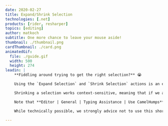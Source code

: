 ```yaml
---
date: 2020-02-27
title: Expand/Shrink Selection
technologies: [.net]
products: [rider, resharper]
topics: [editing]
author: matkoch
subtitle: One more chance to leave your mouse aside!
thumbnail: ./thumbnail.png
cardThumbnail: ./card.png
animatedGif:
  file: ./guide.gif
  width: 500
  height: 274
leadin: |
    **Fiddling around trying to get the right selection?** 😭

    Using the `Expand Selection` and `Shrink Selection` actions is an effective way to select the right text fragments. Knowing how CSharp, JSON, XML, and other formats syntactically work, they will always lead us to the next logical element or construct. For instance, we can easily select strings, block statements, methods/classes, JSON properties, or just text paragraphs. This naturally improves how we can introduce variables, move code blocks, or just fix a typo in a single word.

    Shrinking a selection works context-sensitive, meaning that if we accidentally expanded too much, we can easily go back to the previous selection.

    Note that **Editor | General | Typing Assistance | Use CamelHumps** can be enabled to treat camel-humps in single words as a next selection target.

    While technically possible, we strongly advice not to use this shortcut to select a whole file. Please consider `Ctrl+A` for that matter. 😅

---
```


